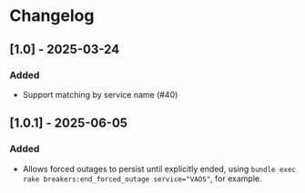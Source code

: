 # Changelog

## [1.0] - 2025-03-24
### Added
- Support matching by service name (#40)

## [1.0.1] - 2025-06-05
### Added
- Allows forced outages to persist until explicitly ended, using `bundle exec rake breakers:end_forced_outage service="VAOS"`, for example.